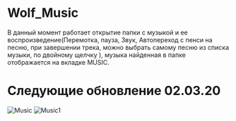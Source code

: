 # Wolf_Music
 В данный момент работает открытие папки с музыкой и ее воспроизведение(Перемотка, пауза, Звук, Автопереход с пенси на песню, при       завершении трека, можно выбрать самому песню из списка музыки, по двойному щелчку ), музыка найденная в папке отображается на вкладке MUSIC.
#
# Следующие обновление 02.03.20

![Music](https://user-images.githubusercontent.com/51126272/75613347-83c3c780-5b3d-11ea-8d3c-d4c702c5d44c.png)
![Music1](https://user-images.githubusercontent.com/51126272/75613354-9b9b4b80-5b3d-11ea-9849-44c7e14dff5f.png)
